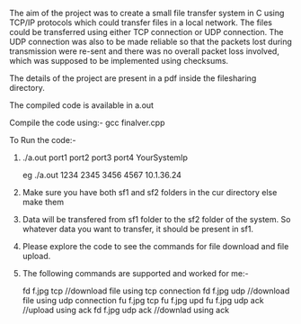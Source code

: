 The aim of the project was to create a small file transfer system in C using TCP/IP protocols which could transfer files in a local network. The files could be transferred using either TCP connection or UDP connection. The UDP connection was also to be made reliable so that the packets lost during transmission were re-sent and there was no overall packet loss involved, which was supposed to be implemented using checksums.


The details of the project are present in a pdf inside the filesharing directory.

The compiled code is available in a.out

Compile the code using:- gcc finalver.cpp

To Run the code:-

1. ./a.out port1 port2 port3 port4 YourSystemIp 
	
	eg ./a.out 1234 2345 3456 4567 10.1.36.24

2. Make sure you have both sf1 and sf2 folders in the cur directory else make them

3. Data will be transfered from sf1 folder to the sf2 folder of the system. So whatever data you want to transfer, it should be present in sf1.

4. Please explore the code to see the commands for file download and file upload.

5. The following commands are supported and worked for me:-

	fd f.jpg tcp //download file using tcp connection
	fd f.jpg udp //download file using udp connection
	fu f.jpg tcp
	fu f.jpg upd
	fu f.jpg udp ack //upload using ack
	fd f.jpg udp ack //downlad using ack
